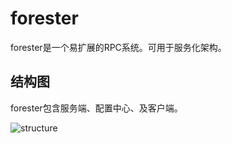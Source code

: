 # forester
forester是一个易扩展的RPC系统。可用于服务化架构。

## 结构图
forester包含服务端、配置中心、及客户端。

![structure](https://raw.githubusercontent.com/xingwenge/forester/master/resource/image/structure.png)


